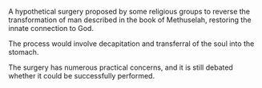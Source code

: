 A hypothetical surgery proposed by some religious groups to reverse the transformation of man described in the book of Methuselah, restoring the innate connection to God.

The process would involve decapitation and transferral of the soul into the stomach.

The surgery has numerous practical concerns, and it is still debated whether it could be successfully performed.
